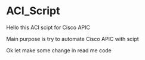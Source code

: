 # ACI_Script
Hello this ACI scipt for Cisco APIC 

Main purpose is try to automate Cisco APIC with scipt

Ok let make some change in read me code

